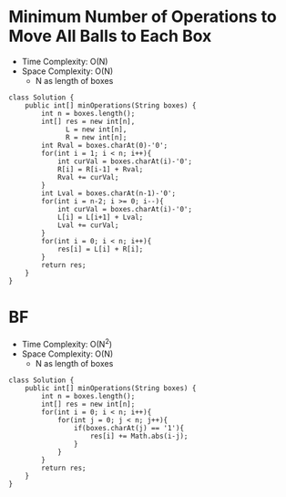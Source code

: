 # Minimum Number of Operations to Move All Balls to Each Box

- Time Complexity: O(N)
- Space Complexity: O(N)
  - N as length of boxes

```
class Solution {
    public int[] minOperations(String boxes) {
        int n = boxes.length();
        int[] res = new int[n],
              L = new int[n],
              R = new int[n];
        int Rval = boxes.charAt(0)-'0';
        for(int i = 1; i < n; i++){
            int curVal = boxes.charAt(i)-'0';
            R[i] = R[i-1] + Rval;
            Rval += curVal;
        }
        int Lval = boxes.charAt(n-1)-'0';
        for(int i = n-2; i >= 0; i--){
            int curVal = boxes.charAt(i)-'0';
            L[i] = L[i+1] + Lval;
            Lval += curVal;
        }
        for(int i = 0; i < n; i++){
            res[i] = L[i] + R[i];
        }
        return res;
    }
}
```

# BF

- Time Complexity: O(N<sup>2</sup>)
- Space Complexity: O(N)
  - N as length of boxes

```
class Solution {
    public int[] minOperations(String boxes) {
        int n = boxes.length();
        int[] res = new int[n];
        for(int i = 0; i < n; i++){
            for(int j = 0; j < n; j++){
                if(boxes.charAt(j) == '1'){
                    res[i] += Math.abs(i-j);
                }
            }
        }
        return res;
    }
}
```
